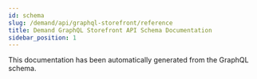 ```yaml
---
id: schema
slug: /demand/api/graphql-storefront/reference
title: Demand GraphQL Storefront API Schema Documentation
sidebar_position: 1
---
```


This documentation has been automatically generated from the GraphQL schema.
